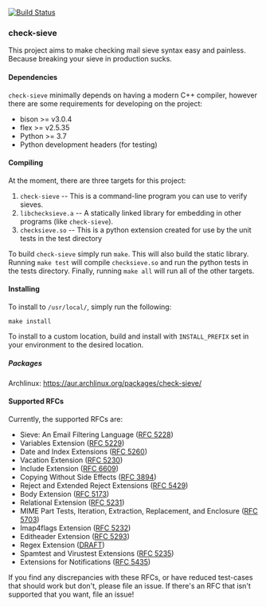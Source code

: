 [![Build Status](https://travis-ci.org/dburkart/check-sieve.svg?branch=master)](https://travis-ci.org/dburkart/check-sieve)

### check-sieve

This project aims to make checking mail sieve syntax easy and painless. Because breaking your sieve in production sucks.

#### Dependencies

`check-sieve` minimally depends on having a modern C++ compiler, however there are some requirements
for developing on the project:

* bison >= v3.0.4
* flex >= v2.5.35
* Python >= 3.7
* Python development headers (for testing)

#### Compiling

At the moment, there are three targets for this project:

1. `check-sieve` -- This is a command-line program you can use to verify sieves.
2. `libchecksieve.a` -- A statically linked library for embedding in other programs (like `check-sieve`).
3. `checksieve.so` -- This is a python extension created for use by the unit tests in the test directory

To build `check-sieve` simply run `make`. This will also build the static library.
Running `make test` will compile `checksieve.so` and run the python tests in the tests directory.
Finally, running `make all` will run all of the other targets.

#### Installing

To install to `/usr/local/`, simply run the following:

```
make install
```

To install to a custom location, build and install with `INSTALL_PREFIX` set in your environment
to the desired location.

##### Packages

Archlinux: https://aur.archlinux.org/packages/check-sieve/

#### Supported RFCs

Currently, the supported RFCs are:

* Sieve: An Email Filtering Language ([RFC 5228](https://tools.ietf.org/html/rfc5228))
* Variables Extension ([RFC 5229](https://tools.ietf.org/html/rfc5229))
* Date and Index Extensions ([RFC 5260](https://tools.ietf.org/html/rfc5260))
* Vacation Extension ([RFC 5230](https://tools.ietf.org/html/rfc5230))
* Include Extension ([RFC 6609](https://tools.ietf.org/html/rfc6609))
* Copying Without Side Effects ([RFC 3894](https://tools.ietf.org/html/rfc3894))
* Reject and Extended Reject Extensions ([RFC 5429](https://tools.ietf.org/html/rfc5429))
* Body Extension ([RFC 5173](https://tools.ietf.org/html/rfc5173))
* Relational Extension ([RFC 5231](https://tools.ietf.org/html/rfc5231))
* MIME Part Tests, Iteration, Extraction, Replacement, and Enclosure ([RFC 5703](https://tools.ietf.org/html/rfc5703))
* Imap4flags Extension ([RFC 5232](https://tools.ietf.org/html/rfc5232))
* Editheader Extension ([RFC 5293](https://tools.ietf.org/html/rfc5293))
* Regex Extension ([DRAFT](https://tools.ietf.org/html/draft-ietf-sieve-regex-01))
* Spamtest and Virustest Extensions ([RFC 5235](https://tools.ietf.org/html/rfc5235))
* Extensions for Notifications ([RFC 5435](https://tools.ietf.org/html/rfc5435))

If you find any discrepancies with these RFCs, or have reduced test-cases that should work but don't, please file an
issue. If there's an RFC that isn't supported that you want, file an issue!
